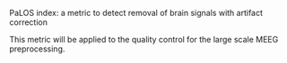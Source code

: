 PaLOS index: a metric to detect removal of brain signals with artifact correction

This metric will be applied to the quality control for the large scale MEEG preprocessing.

